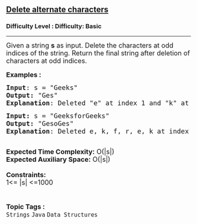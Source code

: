<h2><a href="https://www.geeksforgeeks.org/problems/java-delete-alternate-characters4036/1?page=1&difficulty=Basic&status=unsolved,attempted&sortBy=accuracy">Delete alternate characters</a></h2><h3>Difficulty Level : Difficulty: Basic</h3><hr><div class="problems_problem_content__Xm_eO"><p><span style="font-size: 18px;">Given a string <strong>s</strong> as input. Delete the characters at odd indices of the string. R</span><span style="font-size: 18px;">eturn the final string after deletion of characters at odd indices.</span><br style="font-size: 18px;"><br><span style="font-size: 18px;"><strong>Examples :</strong></span></p>
<pre><span style="font-size: 18px;"><strong>Input</strong>: s = "Geeks"
<strong>Output:</strong>&nbsp;"Ges"</span><span style="font-size: 18px;">&nbsp;
<strong>Explanation</strong>: Deleted "e" at index 1 and "k" at index 3.
</span></pre>
<pre><span style="font-size: 18px;"><strong>Input: </strong>s = "GeeksforGeeks"
<strong>Output:&nbsp;</strong>"GesoGes"
<strong>Explanation</strong>: Deleted e, k, f, r, e, k at index 1, 3, 5, 7, 9, 11.</span></pre>
<p><span style="font-size: 18px;"><br><strong>Expected Time Complexity:</strong> O(|s|)<br><strong>Expected Auxiliary Space:</strong> O(|s|)<br><br><strong>Constraints:</strong><br>1&lt;= |s| &lt;=1000</span></p></div><br><p><span style=font-size:18px><strong>Topic Tags : </strong><br><code>Strings</code>&nbsp;<code>Java</code>&nbsp;<code>Data Structures</code>&nbsp;